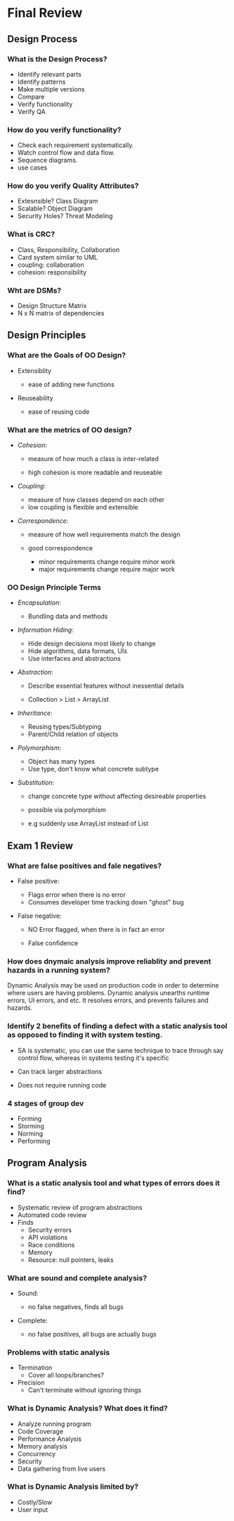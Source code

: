 # Final Review

## Design Process

### What is the Design Process?
- Identify relevant parts
- Identify patterns
- Make multiple versions
- Compare
- Verify functionality
- Verify QA

### How do you verify functionality?
- Check each requirement systematically. 
- Watch control flow and data flow. 
- Sequence diagrams.
- use cases

### How do you verify Quality Attributes?
- Extesnsible? Class Diagram
- Scalable? Object Diagram
- Security Holes? Threat Modeling

### What is CRC?
- Class, Responsibility, Collaboration
- Card system similar to UML
- coupling: collaboration
- cohesion: responsibility

### Wht are DSMs?
- Design Structure Matrix
- N x N matrix of dependencies

## Design Principles

### What are the Goals of OO Design?
- Extensiblity
    - ease of adding new functions

- Reuseability
    - ease of reusing code


### What are the metrics of OO design?
- *Cohesion*:
    - measure of how much a class is inter-related

    - high cohesion is more readable and reuseable

- *Coupling*:
    - measure of how classes depend on each other
    - low coupling is flexible and extensible

- *Correspondence*:
    - measure of how well requirements match the design

    - good correspondence 
        - minor requirements change require minor work
        - major requirements change require major work


### OO Design Principle Terms
- *Encapsulation*:
    - Bundling data and methods 

- *Information Hiding*:
    - Hide design decisions most likely to change
    - Hide algorithms, data formats, UIs
    - Use interfaces and abstractions

- *Abstraction*:
    - Describe essential features without inessential details

    - Collection > List > ArrayList

- *Inheritance*:
    - Reusing types/Subtyping
    - Parent/Child relation of objects

- *Polymorphism*:
    - Object has many types
    - Use type, don't know what concrete subtype

- *Substitution*:
    - change concrete type without affecting desireable properties

    - possible via polymorphism 

    - e.g suddenly use ArrayList instead of List

## Exam 1 Review

### What are false positives and fale negatives?
- False positive:
    - Flags error when there is no error
    - Consumes developer time tracking down "ghost" bug

- False negative:
    - NO Error flagged, when there is in fact an error

    - False confidence

### How does dnymaic analysis improve reliablity and prevent hazards in a running system?

Dynamic Analysis may be used on production code in order to determine where users are having problems. Dynamic analysis unearths runtime errors, UI errors, and etc. It resolves errors, and prevents failures and hazards.

### Identify 2 benefits of finding a defect with a static analysis tool as opposed to finding it with system testing.

- SA is systematic, you can use the same technique to trace through say control flow, whereas in systems testing it's specific

- Can track larger abstractions

- Does not require running code

### 4 stages of group dev

- Forming
- Storming
- Norming
- Performing

## Program Analysis

### What is a static analysis tool and what types of errors does it find?

- Systematic review of program abstractions
- Automated code review
- Finds
    - Security errors
    - API violations
    - Race conditions
    - Memory
    - Resource: null pointers, leaks


### What are sound and complete analysis?
- Sound:
    - no false negatives, finds all bugs

- Complete:
    - no false positives, all bugs are actually bugs

### Problems with static analysis
- Termination
    - Cover all loops/branches?
- Precision
    - Can't terminate without ignoring things

### What is Dynamic Analysis? What does it find?

- Analyze running program
- Code Coverage
- Performance Analysis
- Memory analysis
- Concurrency 
- Security
- Data gathering from live users

### What is Dynamic Analysis limited by?
- Costly/Slow
- User input
